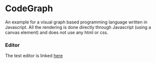 # CodeGraph
An example for a visual graph based programming language written in Javascript. All the rendering is done directly through Javascript (using a canvas element) and does not use any html or css.
### Editor
The test editor is linked [here](https://codegraph.kaialbertson.ca/)
